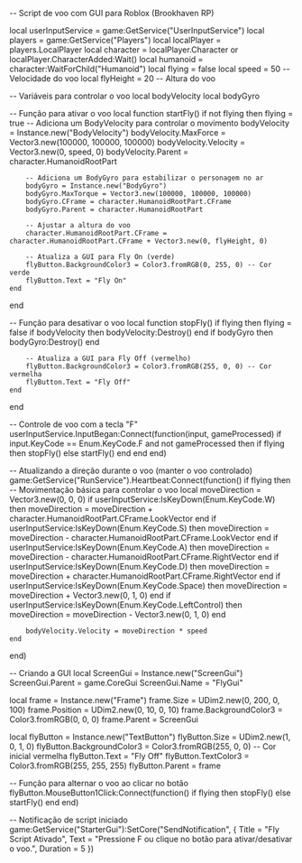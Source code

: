 -- Script de voo com GUI para Roblox (Brookhaven RP)

local userInputService = game:GetService("UserInputService")
local players = game:GetService("Players")
local localPlayer = players.LocalPlayer
local character = localPlayer.Character or localPlayer.CharacterAdded:Wait()
local humanoid = character:WaitForChild("Humanoid")
local flying = false
local speed = 50 -- Velocidade do voo
local flyHeight = 20 -- Altura do voo

-- Variáveis para controlar o voo
local bodyVelocity
local bodyGyro

-- Função para ativar o voo
local function startFly()
    if not flying then
        flying = true
        -- Adiciona um BodyVelocity para controlar o movimento
        bodyVelocity = Instance.new("BodyVelocity")
        bodyVelocity.MaxForce = Vector3.new(100000, 100000, 100000)
        bodyVelocity.Velocity = Vector3.new(0, speed, 0)
        bodyVelocity.Parent = character.HumanoidRootPart
        
        -- Adiciona um BodyGyro para estabilizar o personagem no ar
        bodyGyro = Instance.new("BodyGyro")
        bodyGyro.MaxTorque = Vector3.new(100000, 100000, 100000)
        bodyGyro.CFrame = character.HumanoidRootPart.CFrame
        bodyGyro.Parent = character.HumanoidRootPart

        -- Ajustar a altura do voo
        character.HumanoidRootPart.CFrame = character.HumanoidRootPart.CFrame + Vector3.new(0, flyHeight, 0)
        
        -- Atualiza a GUI para Fly On (verde)
        flyButton.BackgroundColor3 = Color3.fromRGB(0, 255, 0) -- Cor verde
        flyButton.Text = "Fly On"
    end
end

-- Função para desativar o voo
local function stopFly()
    if flying then
        flying = false
        if bodyVelocity then
            bodyVelocity:Destroy()
        end
        if bodyGyro then
            bodyGyro:Destroy()
        end
        
        -- Atualiza a GUI para Fly Off (vermelho)
        flyButton.BackgroundColor3 = Color3.fromRGB(255, 0, 0) -- Cor vermelha
        flyButton.Text = "Fly Off"
    end
end

-- Controle de voo com a tecla "F"
userInputService.InputBegan:Connect(function(input, gameProcessed)
    if input.KeyCode == Enum.KeyCode.F and not gameProcessed then
        if flying then
            stopFly()
        else
            startFly()
        end
    end
end)

-- Atualizando a direção durante o voo (manter o voo controlado)
game:GetService("RunService").Heartbeat:Connect(function()
    if flying then
        -- Movimentação básica para controlar o voo
        local moveDirection = Vector3.new(0, 0, 0)
        if userInputService:IsKeyDown(Enum.KeyCode.W) then
            moveDirection = moveDirection + character.HumanoidRootPart.CFrame.LookVector
        end
        if userInputService:IsKeyDown(Enum.KeyCode.S) then
            moveDirection = moveDirection - character.HumanoidRootPart.CFrame.LookVector
        end
        if userInputService:IsKeyDown(Enum.KeyCode.A) then
            moveDirection = moveDirection - character.HumanoidRootPart.CFrame.RightVector
        end
        if userInputService:IsKeyDown(Enum.KeyCode.D) then
            moveDirection = moveDirection + character.HumanoidRootPart.CFrame.RightVector
        end
        if userInputService:IsKeyDown(Enum.KeyCode.Space) then
            moveDirection = moveDirection + Vector3.new(0, 1, 0)
        end
        if userInputService:IsKeyDown(Enum.KeyCode.LeftControl) then
            moveDirection = moveDirection - Vector3.new(0, 1, 0)
        end
        
        bodyVelocity.Velocity = moveDirection * speed
    end
end)

-- Criando a GUI
local ScreenGui = Instance.new("ScreenGui")
ScreenGui.Parent = game.CoreGui
ScreenGui.Name = "FlyGui"

local frame = Instance.new("Frame")
frame.Size = UDim2.new(0, 200, 0, 100)
frame.Position = UDim2.new(0, 10, 0, 10)
frame.BackgroundColor3 = Color3.fromRGB(0, 0, 0)
frame.Parent = ScreenGui

local flyButton = Instance.new("TextButton")
flyButton.Size = UDim2.new(1, 0, 1, 0)
flyButton.BackgroundColor3 = Color3.fromRGB(255, 0, 0) -- Cor inicial vermelha
flyButton.Text = "Fly Off"
flyButton.TextColor3 = Color3.fromRGB(255, 255, 255)
flyButton.Parent = frame

-- Função para alternar o voo ao clicar no botão
flyButton.MouseButton1Click:Connect(function()
    if flying then
        stopFly()
    else
        startFly()
    end
end)

-- Notificação de script iniciado
game:GetService("StarterGui"):SetCore("SendNotification", {
    Title = "Fly Script Ativado",
    Text = "Pressione F ou clique no botão para ativar/desativar o voo.",
    Duration = 5
})
